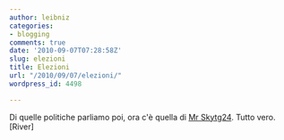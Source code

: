 ```yaml
---
author: leibniz
categories:
- blogging
comments: true
date: '2010-09-07T07:28:58Z'
slug: elezioni
title: Elezioni
url: "/2010/09/07/elezioni/"
wordpress_id: 4498

---
```

Di quelle politiche parliamo poi, ora c'è quella di [Mr Skytg24](http://www.river-blog.com/2010/09/07/mr-skytg24-il-regolamento-come-si-vota/). Tutto vero. [River]
